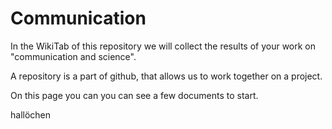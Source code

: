 # Communication

In the WikiTab of this repository we will collect the results of your work on "communication and science".

A repository is a part of github, that allows us to work together on a project.

On this page you can you can see a few documents to start.

hallöchen
